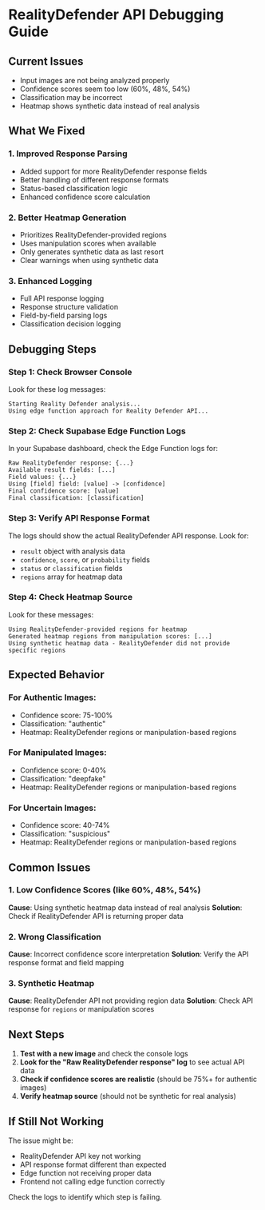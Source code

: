 # RealityDefender API Debugging Guide

## Current Issues
- Input images are not being analyzed properly
- Confidence scores seem too low (60%, 48%, 54%)
- Classification may be incorrect
- Heatmap shows synthetic data instead of real analysis

## What We Fixed

### 1. Improved Response Parsing
- Added support for more RealityDefender response fields
- Better handling of different response formats
- Status-based classification logic
- Enhanced confidence score calculation

### 2. Better Heatmap Generation
- Prioritizes RealityDefender-provided regions
- Uses manipulation scores when available
- Only generates synthetic data as last resort
- Clear warnings when using synthetic data

### 3. Enhanced Logging
- Full API response logging
- Response structure validation
- Field-by-field parsing logs
- Classification decision logging

## Debugging Steps

### Step 1: Check Browser Console
Look for these log messages:
```
Starting Reality Defender analysis...
Using edge function approach for Reality Defender API...
```

### Step 2: Check Supabase Edge Function Logs
In your Supabase dashboard, check the Edge Function logs for:
```
Raw RealityDefender response: {...}
Available result fields: [...]
Field values: {...}
Using [field] field: [value] -> [confidence]
Final confidence score: [value]
Final classification: [classification]
```

### Step 3: Verify API Response Format
The logs should show the actual RealityDefender API response. Look for:
- `result` object with analysis data
- `confidence`, `score`, or `probability` fields
- `status` or `classification` fields
- `regions` array for heatmap data

### Step 4: Check Heatmap Source
Look for these messages:
```
Using RealityDefender-provided regions for heatmap
Generated heatmap regions from manipulation scores: [...]
Using synthetic heatmap data - RealityDefender did not provide specific regions
```

## Expected Behavior

### For Authentic Images:
- Confidence score: 75-100%
- Classification: "authentic"
- Heatmap: RealityDefender regions or manipulation-based regions

### For Manipulated Images:
- Confidence score: 0-40%
- Classification: "deepfake"
- Heatmap: RealityDefender regions or manipulation-based regions

### For Uncertain Images:
- Confidence score: 40-74%
- Classification: "suspicious"
- Heatmap: RealityDefender regions or manipulation-based regions

## Common Issues

### 1. Low Confidence Scores (like 60%, 48%, 54%)
**Cause**: Using synthetic heatmap data instead of real analysis
**Solution**: Check if RealityDefender API is returning proper data

### 2. Wrong Classification
**Cause**: Incorrect confidence score interpretation
**Solution**: Verify the API response format and field mapping

### 3. Synthetic Heatmap
**Cause**: RealityDefender API not providing region data
**Solution**: Check API response for `regions` or manipulation scores

## Next Steps

1. **Test with a new image** and check the console logs
2. **Look for the "Raw RealityDefender response" log** to see actual API data
3. **Check if confidence scores are realistic** (should be 75%+ for authentic images)
4. **Verify heatmap source** (should not be synthetic for real analysis)

## If Still Not Working

The issue might be:
- RealityDefender API key not working
- API response format different than expected
- Edge function not receiving proper data
- Frontend not calling edge function correctly

Check the logs to identify which step is failing.
